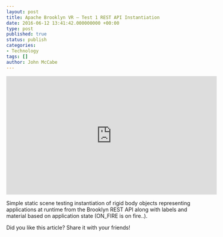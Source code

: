 ```yaml
---
layout: post
title: Apache Brooklyn VR – Test 1 REST API Instantiation
date: 2016-06-12 13:41:42.000000000 +00:00
type: post
published: true
status: publish
categories:
- Technology
tags: []
author: John McCabe
---
```

<iframe width="560" height="315" frameborder="0" allowfullscreen src="http://www.youtube.com/embed/mRjt53jyfNM"></iframe>

Simple static scene testing instantiation of rigid body objects representing applications at runtime from the Brooklyn REST API along with labels and material based on application state (ON_FIRE is on fire..).

Did you like this article? Share it with your friends!